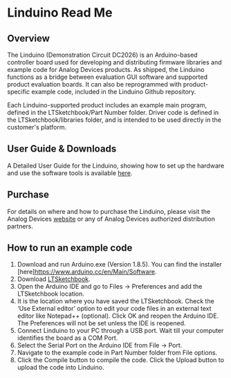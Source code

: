 # Linduino Read Me
## Overview ##
The Linduino (Demonstration Circuit DC2026) is an Arduino-based controller board used for developing and distributing firmware libraries and example code for Analog Devices products. As shipped, the Linduino functions as a bridge between evaluation GUI software and supported product evaluation boards. It can also be reprogrammed with product-specific example code, included in the Linduino Github repository.

Each Linduino-supported product includes an example main program, defined in the LTSketchbook/Part Number folder. Driver code is defined in the LTSketchbook/libraries folder, and is intended to be used directly in the customer's platform. 

## User Guide & Downloads ##
A Detailed User Guide for the Linduino, showing how to set up the hardware and use the software tools is available [here](https://www.analog.com/en/design-center/evaluation-hardware-and-software/evaluation-boards-kits/dc2026c.html).

## Purchase ##
For details on where and how to purchase the Linduino, please visit the Analog Devices [website](https://www.analog.com/en/design-center/evaluation-hardware-and-software/evaluation-boards-kits/dc2026c.html#eb-buy) or any of Analog Devices authorized distribution partners.

## How to run an example code ##
1. Download and run Arduino.exe (Version 1.8.5). You can find the installer [here]https://www.arduino.cc/en/Main/Software. 
2. Download [LTSketchbook](https://www.analog.com/media/en/engineering-tools/design-tools/LTSketchbook.zip).
3. Open the Arduino IDE and go to Files → Preferences and add the LTSketchbook location. 
4. It is the location where you have saved the LTSketchbook. Check the ‘Use External editor’ option to edit your code files in an external text editor like Notepad++ (optional).
Click OK and reopen the Arduino IDE. The Preferences will not be set unless the IDE is reopened.
5. Connect Linduino to your PC through a USB port. Wait till your computer identifies the board as a COM Port.
6. Select the Serial Port on the Arduino IDE ­from File → Port. 
7. Navigate to the example code in Part Number folder from File options.
8. Click the Compile button to compile the code. Click the Upload button to upload the code into Linduino.
